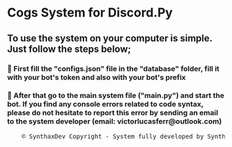 <h1> Cogs System for Discord.Py </h1>

<h2> To use the system on your computer is simple. Just follow the steps below; </h2>

<h3> 🔑 First fill the "configs.json" file in the "database" folder, fill it with your bot's token and also with your bot's prefix </h3>

<h3> 🔧 After that go to the main system file ("main.py") and start the bot. If you find any console errors related to code syntax, please do not hesitate to report this error by sending an email to the system developer (email: victorlucasferr@outlook.com) </h3>

<pre>
    &copy; SynthaxDev Copyright - System fully developed by Synthax - All rights reserved
</pre>